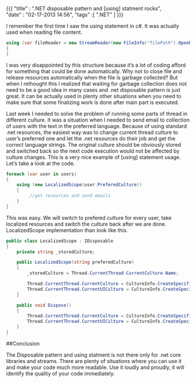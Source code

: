 ﻿{{{
    "title"    : ".NET disposable pattern and [using] statment rocks",  
    "date"     : "02-17-2013 14:56",
	"tags"	   :[ ".NET" ]
}}}

I remember the first time I saw the using statement in c#. It was actually used when reading file content.

``` c#
using (var fileReader = new StreamReader(new FileInfo("filePath").OpenRead()))
{
}
```

I was very disappointed by this structure because it’s a lot of coding afford for something that could be done automatically. 
Why not to close file and release resources automatically when the file is garbage collected? But when I rethought this I 
realized that waiting for garbage collection does not need to be a good idea in many cases and .net disposable pattern is 
just great. It can be actually used in plenty other situations when you need to make sure that some finalizing work is done 
after main part is executed. 

Last week I needed to solve the problem of running some parts of thread in different culture. It was a situation when 
I needed to send email to collection of users with the text in the preferred language. Because of using standard .net 
resources, the easiest way was to change current thread culture to user’s preferred one and let the .net resources do 
their job and get the correct language strings. The original culture should be obviously stored and switched back so the 
next code execution would not be affected by culture changes. This is a very nice example of [using] statement usage. 
Let’s take a look at the code.

``` c#
foreach (var user in users)
{
    using (new LocalizedScope(user.PreferedCulture))
    {
         //get resources and send emails
    }
}
```

This was easy. We will switch to prefered culture for every user, take localized resources and switch the culture back after 
we are done. LocalizedScope implementation than look like this.

``` c#
public class LocalizedScope : IDisposable
{
    private string _storedCulture;

    public LocalizedScope(string preferedCulture)
    {
        _storedCulture = Thread.CurrentThread.CurrentCulture.Name;

        Thread.CurrentThread.CurrentCulture = CultureInfo.CreateSpecificCulture(preferedCulture);
        Thread.CurrentThread.CurrentUICulture = CultureInfo.CreateSpecificCulture(preferedCulture);
    }

    public void Dispose()
    {
        Thread.CurrentThread.CurrentCulture = CultureInfo.CreateSpecificCulture(_storedCulture);
        Thread.CurrentThread.CurrentUICulture = CultureInfo.CreateSpecificCulture(_storedCulture);
    }
}
```

##Conclusion

The Disposable pattern and using statment is not there only for .net core libraries and streams. There are plenty of situations where 
you can use it and make your code much more readable. Use it loudly and proudly, it will identify the quality of your code immediately.